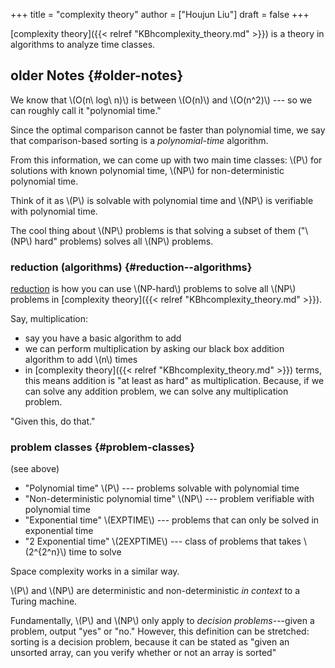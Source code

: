 +++
title = "complexity theory"
author = ["Houjun Liu"]
draft = false
+++

[complexity theory]({{< relref "KBhcomplexity_theory.md" >}}) is a theory in algorithms to analyze time classes.


## older Notes {#older-notes}

We know that \\(O(n\ log\ n)\\) is between \\(O(n)\\) and \\(O(n^2)\\) --- so we can roughly call it "polynomial time."

Since the optimal comparison cannot be faster than polynomial time, we say that comparison-based sorting is a _polynomial-time_ algorithm.

From this information, we can come up with two main time classes: \\(P\\) for solutions with known polynomial time, \\(NP\\) for non-deterministic polynomial time.

Think of it as \\(P\\) is solvable with polynomial time and \\(NP\\) is verifiable with polynomial time.

The cool thing about \\(NP\\) problems is that solving a subset of them ("\\(NP\\) hard" problems) solves all \\(NP\\) problems.


### reduction (algorithms) {#reduction--algorithms}

[reduction](#reduction--algorithms) is how you can use \\(NP-hard\\) problems to solve all \\(NP\\) problems in [complexity theory]({{< relref "KBhcomplexity_theory.md" >}}).

Say, multiplication:

-   say you have a basic algorithm to add
-   we can perform multiplication by asking our black box addition algorithm to add \\(n\\) times
-   in [complexity theory]({{< relref "KBhcomplexity_theory.md" >}}) terms, this means addition is "at least as hard" as multiplication. Because, if we can solve any addition problem, we can solve any multiplication problem.

"Given this, do that."


### problem classes {#problem-classes}

(see above)

-   "Polynomial time" \\(P\\) --- problems solvable with polynomial time
-   "Non-deterministic polynomial time" \\(NP\\) --- problem verifiable with polynomial time
-   "Exponential time" \\(EXPTIME\\) --- problems that can only be solved in exponential time
-   "2 Exponential time" \\(2EXPTIME\\) --- class of problems that takes \\(2^{2^n}\\) time to solve

Space complexity works in a similar way.

\\(P\\) and \\(NP\\) are deterministic and non-deterministic _in context_ to a Turing machine.

Fundamentally, \\(P\\) and \\(NP\\) only apply to _decision problems_---given a problem, output "yes" or "no." However, this definition can be stretched: sorting is a decision problem, because it can be stated as "given an unsorted array, can you verify whether or not an array is sorted"
